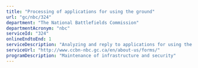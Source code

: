 ```yaml
---
title: "Processing of applications for using the ground"
url: "gc/nbc/324"
department: "The National Battlefields Commission"
departmentAcronym: "nbc"
serviceId: "324"
onlineEndtoEnd: 1
serviceDescription: "Analyzing and reply to applications for using the ground."
serviceUrl: "http://www.ccbn-nbc.gc.ca/en/about-us/forms/"
programDescription: "Maintenance of infrastructure and security"
---
```


